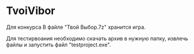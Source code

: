 # TvoiVibor
Для конкурса
В файле "Твой Выбор.7z" хранится игра. 

Для тестирвоания необходимо скачать архив в нужную папку, извлечь файлы и запустить файл "testproject.exe".


